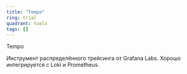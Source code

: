 ```yaml
---
title: "Tempo"
ring: trial
quadrant: tools
tags: []
---
```


Tempo

Инструмент распределённого трейсинга от Grafana Labs. Хорошо интегрируется с Loki и Prometheus.
